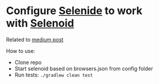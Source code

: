 # Configure [Selenide](https://github.com/selenide/selenide) to work with [Selenoid](https://github.com/aerokube/selenoid)

Related to [medium post](https://medium.com/@rosolko/configure-selenide-to-work-with-selenoid-8835cd6dc7d2)

How to use:
* Clone repo
* Start selenoid based on browsers.json from config folder
* Run tests: `./gradlew clean test`
